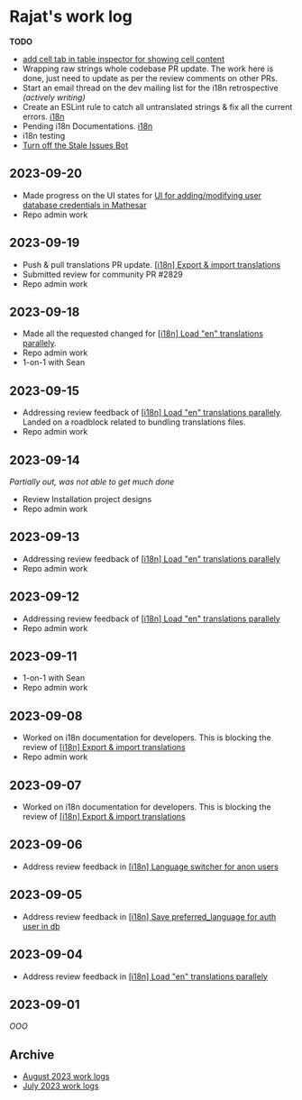 # Rajat's work log

**TODO**

- [add cell tab in table inspector for showing cell content](https://github.com/centerofci/mathesar/pull/2778)
- Wrapping raw strings whole codebase PR update. The work here is done, just need to update as per the review comments on other PRs.
- Start an email thread on the dev mailing list for the i18n retrospective _(actively writing)_
- Create an ESLint rule to catch all untranslated strings & fix all the current errors. [i18n](https://github.com/centerofci/mathesar/issues/2927)
- Pending i18n Documentations. [i18n](https://github.com/centerofci/mathesar/issues/2927)
- i18n testing
- [Turn off the Stale Issues Bot](https://github.com/centerofci/mathesar/issues/3142)

## 2023-09-20

- Made progress on the UI states for [UI for adding/modifying user database credentials in Mathesar](https://github.com/centerofci/mathesar/issues/3161)
- Repo admin work

## 2023-09-19

- Push & pull translations PR update. [[i18n] Export & import translations](https://github.com/centerofci/mathesar/pull/3123)
- Submitted review for community PR #2829
- Repo admin work

## 2023-09-18

- Made all the requested changed for [[i18n] Load "en" translations parallely](https://github.com/centerofci/mathesar/pull/3102).
- Repo admin work
- 1-on-1 with Sean

## 2023-09-15

- Addressing review feedback of [[i18n] Load "en" translations parallely](https://github.com/centerofci/mathesar/pull/3102). Landed on a roadblock related to bundling translations files.
- Repo admin work

## 2023-09-14

_Partially out, was not able to get much done_

- Review Installation project designs
- Repo admin work

## 2023-09-13

- Addressing review feedback of [[i18n] Load "en" translations parallely](https://github.com/centerofci/mathesar/pull/3102)
- Repo admin work

## 2023-09-12

- Addressing review feedback of [[i18n] Load "en" translations parallely](https://github.com/centerofci/mathesar/pull/3102)
- Repo admin work

## 2023-09-11

- 1-on-1 with Sean
- Repo admin work

## 2023-09-08

- Worked on i18n documentation for developers. This is blocking the review of [[i18n] Export & import translations](https://github.com/centerofci/mathesar/pull/3123)
- Repo admin work

## 2023-09-07

- Worked on i18n documentation for developers. This is blocking the review of [[i18n] Export & import translations](https://github.com/centerofci/mathesar/pull/3123)

## 2023-09-06

- Address review feedback in [[i18n] Language switcher for anon users](https://github.com/centerofci/mathesar/pull/3104)

## 2023-09-05

- Address review feedback in [[i18n] Save preferred_language for auth user in db](https://github.com/centerofci/mathesar/pull/3103)

## 2023-09-04

- Address review feedback in [[i18n] Load "en" translations parallely](https://github.com/centerofci/mathesar/pull/3102)

## 2023-09-01

_OOO_

## Archive

- [August 2023 work logs](/team/worklogs/archive/2023-08/rajat.md)
- [July 2023 work logs](/team/worklogs/archive/2023-07/rajat.md)
